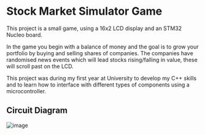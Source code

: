 # Stock Market Simulator Game
This project is a small game, using a 16x2 LCD display and an STM32 Nucleo board.

In the game you begin with a balance of money and the goal is to grow your portfolio by buying and selling shares of companies. The companies have randomised news events which will lead stocks rising/falling in value, these will scroll past on the LCD.

This project was during my first year at University to develop my C++ skills and to learn how to interface with different types of components using a microcontroller.

## Circuit Diagram
![image](https://github.com/kaigll/assignment-spring-year1/blob/master/Circuit%20Diagram.png?raw=true)
